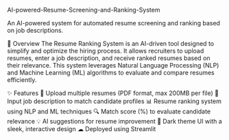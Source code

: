 AI-powered-Resume-Screening-and-Ranking-System

An AI-powered system for automated resume screening and ranking based on job descriptions.

📌 Overview
The Resume Ranking System is an AI-driven tool designed to simplify and optimize the hiring process. It allows recruiters to upload resumes, enter a job description, and receive ranked resumes based on their relevance. This system leverages Natural Language Processing (NLP) and Machine Learning (ML) algorithms to evaluate and compare resumes efficiently.

✨ Features
📂 Upload multiple resumes (PDF format, max 200MB per file)
📝 Input job description to match candidate profiles
📊 Resume ranking system using NLP and ML techniques
🔍 Match score (%) to evaluate candidate relevance
💡 AI suggestions for resume improvement
🎨 Dark theme UI with a sleek, interactive design
☁ Deployed using Streamlit
